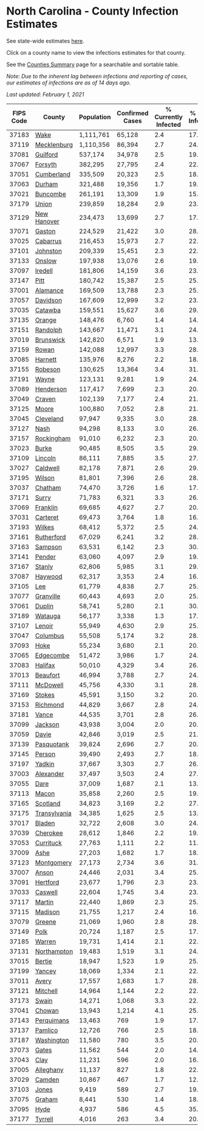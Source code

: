 # North Carolina - County Infection Estimates

See state-wide estimates [here](/infections/us-nc).

Click on a county name to view the infections estimates for that county.

See the [Counties Summary](/infections/summary-counties) page for a searchable and sortable table.

*Note: Due to the inherent lag between infections and reporting of cases, our estimates of infections are as of 14 days ago.*

*Last updated: February 1, 2021*

|   FIPS Code |                       County |   Population |   Confirmed Cases |   % Currently Infected |   % Total Infected |
|-------------|------------------------------|--------------|-------------------|------------------------|--------------------|
|       37183 |                 [Wake](wake) |    1,111,761 |            65,128 |                    2.4 |               17.8 |
|       37119 |   [Mecklenburg](mecklenburg) |    1,110,356 |            86,394 |                    2.7 |               24.5 |
|       37081 |         [Guilford](guilford) |      537,174 |            34,978 |                    2.5 |               19.8 |
|       37067 |           [Forsyth](forsyth) |      382,295 |            27,795 |                    2.4 |               22.4 |
|       37051 |     [Cumberland](cumberland) |      335,509 |            20,323 |                    2.5 |               18.2 |
|       37063 |             [Durham](durham) |      321,488 |            19,356 |                    1.7 |               19.7 |
|       37021 |         [Buncombe](buncombe) |      261,191 |            13,309 |                    1.9 |               15.4 |
|       37179 |               [Union](union) |      239,859 |            18,284 |                    2.9 |               23.3 |
|       37129 |   [New Hanover](new-hanover) |      234,473 |            13,699 |                    2.7 |               17.6 |
|       37071 |             [Gaston](gaston) |      224,529 |            21,422 |                    3.0 |               28.9 |
|       37025 |         [Cabarrus](cabarrus) |      216,453 |            15,973 |                    2.7 |               22.6 |
|       37101 |         [Johnston](johnston) |      209,339 |            15,451 |                    2.3 |               22.9 |
|       37133 |             [Onslow](onslow) |      197,938 |            13,076 |                    2.6 |               19.2 |
|       37097 |           [Iredell](iredell) |      181,806 |            14,159 |                    3.6 |               23.3 |
|       37147 |                 [Pitt](pitt) |      180,742 |            15,387 |                    2.5 |               25.8 |
|       37001 |         [Alamance](alamance) |      169,509 |            13,788 |                    2.3 |               25.0 |
|       37057 |         [Davidson](davidson) |      167,609 |            12,999 |                    3.2 |               23.4 |
|       37035 |           [Catawba](catawba) |      159,551 |            15,627 |                    3.6 |               29.3 |
|       37135 |             [Orange](orange) |      148,476 |             6,760 |                    1.4 |               14.4 |
|       37151 |         [Randolph](randolph) |      143,667 |            11,471 |                    3.1 |               24.5 |
|       37019 |       [Brunswick](brunswick) |      142,820 |             6,571 |                    1.9 |               13.9 |
|       37159 |               [Rowan](rowan) |      142,088 |            12,997 |                    3.3 |               28.3 |
|       37085 |           [Harnett](harnett) |      135,976 |             8,276 |                    2.2 |               18.6 |
|       37155 |           [Robeson](robeson) |      130,625 |            13,364 |                    3.4 |               31.9 |
|       37191 |               [Wayne](wayne) |      123,131 |             9,281 |                    1.9 |               24.8 |
|       37089 |       [Henderson](henderson) |      117,417 |             7,699 |                    2.3 |               20.2 |
|       37049 |             [Craven](craven) |      102,139 |             7,177 |                    2.4 |               21.0 |
|       37125 |               [Moore](moore) |      100,880 |             7,052 |                    2.8 |               21.3 |
|       37045 |       [Cleveland](cleveland) |       97,947 |             9,335 |                    3.0 |               28.7 |
|       37127 |                 [Nash](nash) |       94,298 |             8,133 |                    3.0 |               26.0 |
|       37157 |     [Rockingham](rockingham) |       91,010 |             6,232 |                    2.3 |               20.4 |
|       37023 |               [Burke](burke) |       90,485 |             8,505 |                    3.5 |               29.1 |
|       37109 |           [Lincoln](lincoln) |       86,111 |             7,885 |                    3.5 |               27.1 |
|       37027 |         [Caldwell](caldwell) |       82,178 |             7,871 |                    2.6 |               29.1 |
|       37195 |             [Wilson](wilson) |       81,801 |             7,396 |                    2.6 |               28.3 |
|       37037 |           [Chatham](chatham) |       74,470 |             3,726 |                    1.6 |               17.1 |
|       37171 |               [Surry](surry) |       71,783 |             6,321 |                    3.3 |               26.6 |
|       37069 |         [Franklin](franklin) |       69,685 |             4,627 |                    2.7 |               20.5 |
|       37031 |         [Carteret](carteret) |       69,473 |             3,764 |                    1.8 |               16.1 |
|       37193 |             [Wilkes](wilkes) |       68,412 |             5,372 |                    2.5 |               24.2 |
|       37161 |     [Rutherford](rutherford) |       67,029 |             6,241 |                    3.2 |               28.3 |
|       37163 |           [Sampson](sampson) |       63,531 |             6,142 |                    2.3 |               30.8 |
|       37141 |             [Pender](pender) |       63,060 |             4,097 |                    2.9 |               19.7 |
|       37167 |             [Stanly](stanly) |       62,806 |             5,985 |                    3.1 |               29.1 |
|       37087 |           [Haywood](haywood) |       62,317 |             3,353 |                    2.4 |               16.0 |
|       37105 |                   [Lee](lee) |       61,779 |             4,838 |                    2.7 |               25.1 |
|       37077 |       [Granville](granville) |       60,443 |             4,693 |                    2.0 |               25.1 |
|       37061 |             [Duplin](duplin) |       58,741 |             5,280 |                    2.1 |               30.1 |
|       37189 |           [Watauga](watauga) |       56,177 |             3,338 |                    1.3 |               17.9 |
|       37107 |             [Lenoir](lenoir) |       55,949 |             4,630 |                    2.9 |               25.1 |
|       37047 |         [Columbus](columbus) |       55,508 |             5,174 |                    3.2 |               28.5 |
|       37093 |                 [Hoke](hoke) |       55,234 |             3,680 |                    2.1 |               20.7 |
|       37065 |       [Edgecombe](edgecombe) |       51,472 |             3,986 |                    1.7 |               24.1 |
|       37083 |           [Halifax](halifax) |       50,010 |             4,329 |                    3.4 |               26.0 |
|       37013 |         [Beaufort](beaufort) |       46,994 |             3,788 |                    2.7 |               24.2 |
|       37111 |         [McDowell](mcdowell) |       45,756 |             4,330 |                    3.1 |               28.7 |
|       37169 |             [Stokes](stokes) |       45,591 |             3,150 |                    3.2 |               20.2 |
|       37153 |         [Richmond](richmond) |       44,829 |             3,667 |                    2.8 |               24.8 |
|       37181 |               [Vance](vance) |       44,535 |             3,701 |                    2.8 |               26.1 |
|       37099 |           [Jackson](jackson) |       43,938 |             3,004 |                    2.0 |               20.7 |
|       37059 |               [Davie](davie) |       42,846 |             3,019 |                    2.5 |               21.2 |
|       37139 |     [Pasquotank](pasquotank) |       39,824 |             2,696 |                    2.7 |               20.5 |
|       37145 |             [Person](person) |       39,490 |             2,493 |                    2.7 |               18.8 |
|       37197 |             [Yadkin](yadkin) |       37,667 |             3,303 |                    2.7 |               26.8 |
|       37003 |       [Alexander](alexander) |       37,497 |             3,503 |                    2.4 |               27.8 |
|       37055 |                 [Dare](dare) |       37,009 |             1,687 |                    2.1 |               13.5 |
|       37113 |               [Macon](macon) |       35,858 |             2,260 |                    2.5 |               19.1 |
|       37165 |         [Scotland](scotland) |       34,823 |             3,169 |                    2.2 |               27.8 |
|       37175 | [Transylvania](transylvania) |       34,385 |             1,625 |                    2.5 |               13.7 |
|       37017 |             [Bladen](bladen) |       32,722 |             2,608 |                    3.0 |               24.8 |
|       37039 |         [Cherokee](cherokee) |       28,612 |             1,846 |                    2.2 |               19.6 |
|       37053 |       [Currituck](currituck) |       27,763 |             1,111 |                    2.2 |               11.6 |
|       37009 |                 [Ashe](ashe) |       27,203 |             1,682 |                    1.7 |               18.5 |
|       37123 |     [Montgomery](montgomery) |       27,173 |             2,734 |                    3.6 |               31.5 |
|       37007 |               [Anson](anson) |       24,446 |             2,031 |                    3.4 |               25.4 |
|       37091 |         [Hertford](hertford) |       23,677 |             1,796 |                    2.3 |               23.9 |
|       37033 |           [Caswell](caswell) |       22,604 |             1,745 |                    3.4 |               23.1 |
|       37117 |             [Martin](martin) |       22,440 |             1,869 |                    2.3 |               25.5 |
|       37115 |           [Madison](madison) |       21,755 |             1,217 |                    2.4 |               16.2 |
|       37079 |             [Greene](greene) |       21,069 |             1,960 |                    2.8 |               28.6 |
|       37149 |                 [Polk](polk) |       20,724 |             1,187 |                    2.5 |               17.5 |
|       37185 |             [Warren](warren) |       19,731 |             1,414 |                    2.1 |               22.0 |
|       37131 |   [Northampton](northampton) |       19,483 |             1,519 |                    3.1 |               24.9 |
|       37015 |             [Bertie](bertie) |       18,947 |             1,523 |                    1.9 |               25.6 |
|       37199 |             [Yancey](yancey) |       18,069 |             1,334 |                    2.1 |               22.0 |
|       37011 |               [Avery](avery) |       17,557 |             1,683 |                    1.7 |               28.5 |
|       37121 |         [Mitchell](mitchell) |       14,964 |             1,144 |                    2.2 |               22.0 |
|       37173 |               [Swain](swain) |       14,271 |             1,068 |                    3.3 |               22.3 |
|       37041 |             [Chowan](chowan) |       13,943 |             1,214 |                    4.1 |               25.9 |
|       37143 |     [Perquimans](perquimans) |       13,463 |               769 |                    1.9 |               17.2 |
|       37137 |           [Pamlico](pamlico) |       12,726 |               766 |                    2.5 |               18.0 |
|       37187 |     [Washington](washington) |       11,580 |               780 |                    3.5 |               20.3 |
|       37073 |               [Gates](gates) |       11,562 |               544 |                    2.0 |               14.0 |
|       37043 |                 [Clay](clay) |       11,231 |               596 |                    2.0 |               16.0 |
|       37005 |       [Alleghany](alleghany) |       11,137 |               827 |                    1.8 |               22.8 |
|       37029 |             [Camden](camden) |       10,867 |               467 |                    1.7 |               12.8 |
|       37103 |               [Jones](jones) |        9,419 |               589 |                    2.7 |               19.0 |
|       37075 |             [Graham](graham) |        8,441 |               530 |                    1.4 |               18.7 |
|       37095 |                 [Hyde](hyde) |        4,937 |               586 |                    4.5 |               35.5 |
|       37177 |           [Tyrrell](tyrrell) |        4,016 |               263 |                    3.4 |               20.8 |